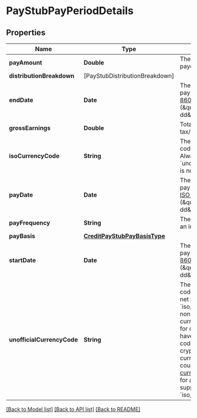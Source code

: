 # PayStubPayPeriodDetails

## Properties
Name | Type | Description | Notes
------------ | ------------- | ------------- | -------------
**payAmount** | **Double** | The amount of the paycheck. | 
**distributionBreakdown** | [PayStubDistributionBreakdown] |  | 
**endDate** | **Date** | The date on which the pay period ended, in [ISO 8601](https://wikipedia.org/wiki/ISO_8601) format (\&quot;yyyy-mm-dd\&quot;). | 
**grossEarnings** | **Double** | Total earnings before tax/deductions. | 
**isoCurrencyCode** | **String** | The ISO-4217 currency code of the net pay. Always &#x60;null&#x60; if &#x60;unofficial_currency_code&#x60; is non-null. | 
**payDate** | **Date** | The date on which the pay stub was issued, in [ISO 8601](https://wikipedia.org/wiki/ISO_8601) format (\&quot;yyyy-mm-dd\&quot;). | 
**payFrequency** | **String** | The frequency at which an individual is paid. | 
**payBasis** | [**CreditPayStubPayBasisType**](CreditPayStubPayBasisType.md) |  | [optional] 
**startDate** | **Date** | The date on which the pay period started, in [ISO 8601](https://wikipedia.org/wiki/ISO_8601) format (\&quot;yyyy-mm-dd\&quot;). | 
**unofficialCurrencyCode** | **String** | The unofficial currency code associated with the net pay. Always &#x60;null&#x60; if &#x60;iso_currency_code&#x60; is non-&#x60;null&#x60;. Unofficial currency codes are used for currencies that do not have official ISO currency codes, such as cryptocurrencies and the currencies of certain countries.  See the [currency code schema](https://plaid.com/docs/api/accounts#currency-code-schema) for a full listing of supported &#x60;iso_currency_code&#x60;s. | 

[[Back to Model list]](../README.md#documentation-for-models) [[Back to API list]](../README.md#documentation-for-api-endpoints) [[Back to README]](../README.md)


